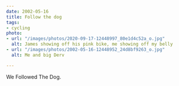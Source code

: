 ```yaml
---
date: 2002-05-16
title: Follow the dog
tags:
- cycling
photo:
- url: "/images/photos/2020-09-17-12448997_80e1d4c52a_o.jpg"
  alt: James showing off his pink bike, me showing off my belly
- url: "/images/photos/2002-05-16-12448952_24d8bf9263_o.jpg"
  alt: Me and big Derv

---
```

We Followed The Dog.
